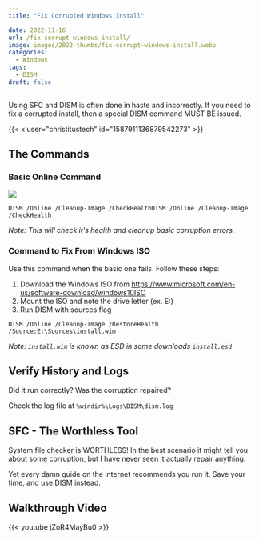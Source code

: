 ```yaml
---
title: "Fix Corrupted Windows Install"

date: 2022-11-16
url: /fix-corrupt-windows-install/
image: images/2022-thumbs/fix-corrupt-windows-install.webp
categories:
  - Windows
tags:
  - DISM
draft: false
---
```

Using SFC and DISM is often done in haste and incorrectly. If you need to fix a corrupted install, then a special DISM command MUST BE issued. 
<!--more-->

{{< x user="christitustech" id="1587911136879542273" >}}

## The Commands

### Basic Online Command

![](/images/2022/fix-corrupt-windows-install/dism-normal.webp)

```
DISM /Online /Cleanup-Image /CheckHealthDISM /Online /Cleanup-Image /CheckHealth
```
_Note: This will check it's health and cleanup basic corruption errors._

### Command to Fix From Windows ISO

Use this command when the basic one fails. Follow these steps:

1. Download the Windows ISO from <https://www.microsoft.com/en-us/software-download/windows10ISO>
2. Mount the ISO and note the drive letter (ex. E:)
3. Run DISM with sources flag

```
DISM /Online /Cleanup-Image /RestoreHealth /Source:E:\Sources\install.wim
```

_Note: `install.wim` is known as ESD in some downloads `install.esd`_

## Verify History and Logs

Did it run correctly? Was the corruption repaired?

Check the log file at `%windir%\Logs\DISM\dism.log`

## SFC - The Worthless Tool

System file checker is WORTHLESS! In the best scenario it might tell you about some corruption, but I have never seen it actually repair anything. 

Yet every damn guide on the internet recommends you run it. Save your time, and use DISM instead. 

## Walkthrough Video

{{< youtube jZoR4MayBu0 >}}

